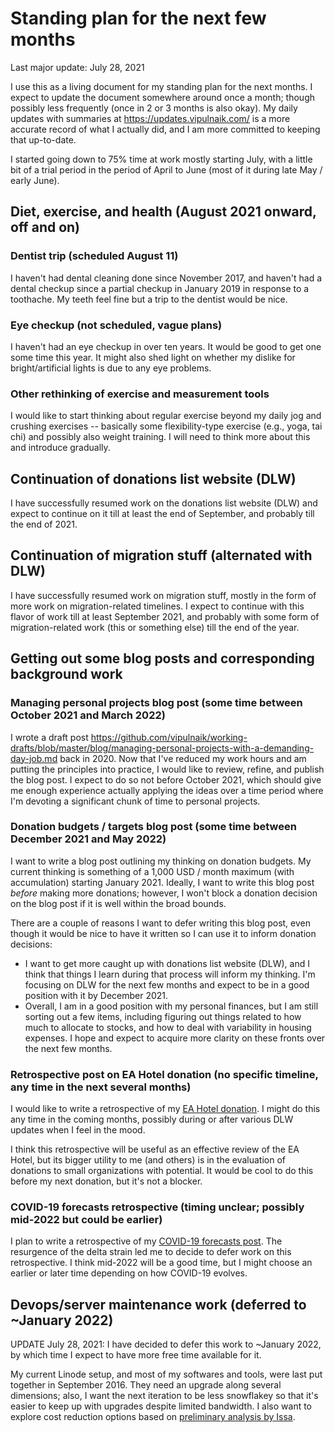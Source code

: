 # Standing plan for the next few months

Last major update: July 28, 2021

I use this as a living document for my standing plan for the next
months. I expect to update the document somewhere around once a month;
though possibly less frequently (once in 2 or 3 months is also
okay). My daily updates with summaries at
https://updates.vipulnaik.com/ is a more accurate record of what I
actually did, and I am more committed to keeping that up-to-date.

I started going down to 75% time at work mostly starting July, with a
little bit of a trial period in the period of April to June (most of
it during late May / early June).

## Diet, exercise, and health (August 2021 onward, off and on)

### Dentist trip (scheduled August 11)

I haven't had dental cleaning done since November 2017, and haven't
had a dental checkup since a partial checkup in January 2019 in
response to a toothache. My teeth feel fine but a trip to the dentist
would be nice.

### Eye checkup (not scheduled, vague plans)

I haven't had an eye checkup in over ten years. It would be good to
get one some time this year. It might also shed light on whether my
dislike for bright/artificial lights is due to any eye problems.

### Other rethinking of exercise and measurement tools

I would like to start thinking about regular exercise beyond my daily
jog and crushing exercises -- basically some flexibility-type exercise
(e.g., yoga, tai chi) and possibly also weight training. I will need
to think more about this and introduce gradually.

## Continuation of donations list website (DLW)

I have successfully resumed work on the donations list website (DLW)
and expect to continue on it till at least the end of September, and
probably till the end of 2021.

## Continuation of migration stuff (alternated with DLW)

I have successfully resumed work on migration stuff, mostly in the form
of more work on migration-related timelines. I expect to continue with
this flavor of work till at least September 2021, and probably with
some form of migration-related work (this or something else) till the
end of the year.

## Getting out some blog posts and corresponding background work

### Managing personal projects blog post (some time between October 2021 and March 2022)

I wrote a draft post
https://github.com/vipulnaik/working-drafts/blob/master/blog/managing-personal-projects-with-a-demanding-day-job.md
back in 2020. Now that I've reduced my work hours and am putting the
principles into practice, I would like to review, refine, and publish
the blog post. I expect to do so not before October 2021, which should
give me enough experience actually applying the ideas over a time
period where I'm devoting a significant chunk of time to personal
projects.

### Donation budgets / targets blog post (some time between December 2021 and May 2022)

I want to write a blog post outlining my thinking on donation
budgets. My current thinking is something of a 1,000 USD / month
maximum (with accumulation) starting January 2021. Ideally, I want to
write this blog post *before* making more donations; however, I
won't block a donation decision on the blog post if it is well within
the broad bounds.

There are a couple of reasons I want to defer writing this blog post,
even though it would be nice to have it written so I can use it to
inform donation decisions:

* I want to get more caught up with donations list website (DLW), and
  I think that things I learn during that process will inform my
  thinking. I'm focusing on DLW for the next few months and expect to
  be in a good position with it by December 2021.
* Overall, I am in a good position with my personal finances, but I am
  still sorting out a few items, including figuring out things related
  to how much to allocate to stocks, and how to deal with variability
  in housing expenses. I hope and expect to acquire more clarity on
  these fronts over the next few months.

### Retrospective post on EA Hotel donation (no specific timeline, any time in the next several months)

I would like to write a retrospective of my [EA Hotel
donation](https://forum.effectivealtruism.org/posts/BM2DYWpM6rSxyZ7AS/my-q1-2019-ea-hotel-donation). I
might do this any time in the coming months, possibly during or after
various DLW updates when I feel in the mood.

I think this retrospective will be useful as an effective review of
the EA Hotel, but its bigger utility to me (and others) is in the
evaluation of donations to small organizations with potential. It
would be cool to do this before my next donation, but it's not a
blocker.

### COVID-19 forecasts retrospective (timing unclear; possibly mid-2022 but could be earlier)

I plan to write a retrospective of my [COVID-19 forecasts
post](https://www.lesswrong.com/posts/pBPiZQYBF9niRAMSq/coronavirus-the-four-levels-of-social-distancing-and-when). The
resurgence of the delta strain led me to decide to defer work on this
retrospective. I think mid-2022 will be a good time, but I might
choose an earlier or later time depending on how COVID-19 evolves.

## Devops/server maintenance work (deferred to ~January 2022)

UPDATE July 28, 2021: I have decided to defer this work to ~January
2022, by which time I expect to have more free time available for it.

My current Linode setup, and most of my softwares and tools, were last
put together in September 2016. They need an upgrade along several
dimensions; also, I want the next iteration to be less snowflakey so
that it's easier to keep up with upgrades despite limited bandwidth. I
also want to explore cost reduction options based on [preliminary
analysis by
Issa](https://github.com/vipulnaik/working-drafts/issues/6).
